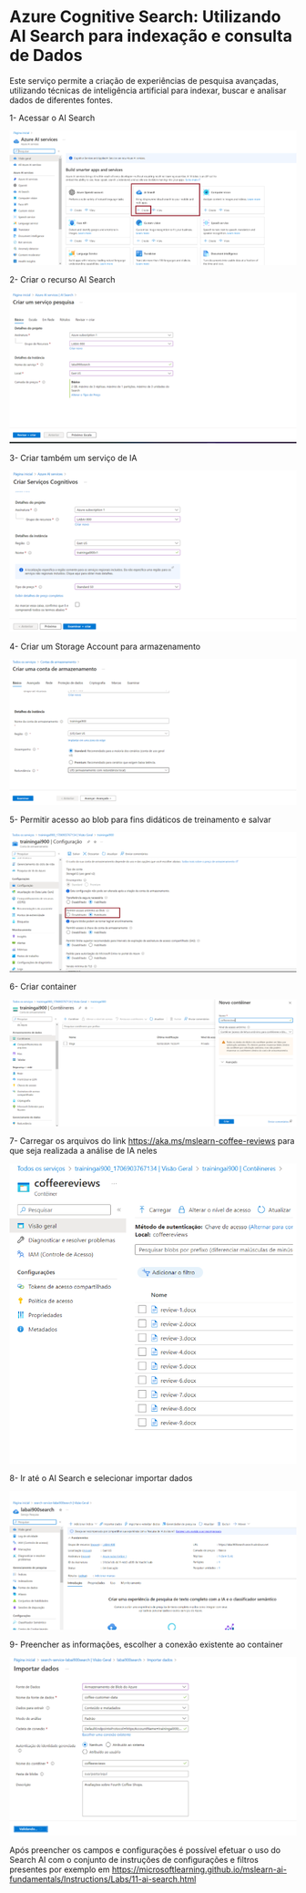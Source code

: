 # Azure Cognitive Search: Utilizando AI Search para indexação e consulta de Dados

Este serviço permite a criação de experiências de pesquisa avançadas, utilizando técnicas de inteligência artificial para indexar, buscar e analisar dados de diferentes fontes.

1- Acessar o AI Search

![](https://github.com/joaopsantana/azureAI900/blob/main/AIsearch/conteudo/01.png)


2- Criar o recurso AI Search

![](https://github.com/joaopsantana/azureAI900/blob/main/AIsearch/conteudo/02.png)


3- Criar também um serviço de IA 

![](https://github.com/joaopsantana/azureAI900/blob/main/AIsearch/conteudo/03.png)


4- Criar um Storage Account para armazenamento

![](https://github.com/joaopsantana/azureAI900/blob/main/AIsearch/conteudo/04.png)


5- Permitir acesso ao blob para fins didáticos de treinamento e salvar

![](https://github.com/joaopsantana/azureAI900/blob/main/AIsearch/conteudo/05.png)


6- Criar container

![](https://github.com/joaopsantana/azureAI900/blob/main/AIsearch/conteudo/06.png)


7- Carregar os arquivos do link https://aka.ms/mslearn-coffee-reviews para que seja realizada a análise de IA neles

![](https://github.com/joaopsantana/azureAI900/blob/main/AIsearch/conteudo/07.png)

8- Ir até o AI Search e selecionar importar dados

![](https://github.com/joaopsantana/azureAI900/blob/main/AIsearch/conteudo/08.png)

9- Preencher as informações, escolher a conexão existente ao container

![](https://github.com/joaopsantana/azureAI900/blob/main/AIsearch/conteudo/09.png)

Após preencher os campos e configurações é possível efetuar o uso do Search AI com o conjunto de instruções de configurações e filtros presentes por exemplo em https://microsoftlearning.github.io/mslearn-ai-fundamentals/Instructions/Labs/11-ai-search.html
